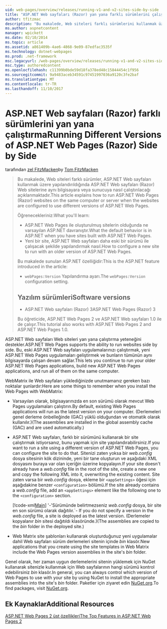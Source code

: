 ```yaml
---
uid: web-pages/overview/releases/running-v1-and-v2-sites-side-by-side
title: "ASP.NET Web sayfaları (Razor) yan yana farklı sürümlerini çalıştıran | Microsoft Docs"
author: tfitzmac
description: "Bu makalede, Web siteleri farklı sürümlerini kullanmak üzere yapılandırıldığında ASP.NET Web sayfaları (Razor) Web sitelerine aynı bilgisayara veya sunucuya nasıl çalıştırılacağı açıklanmaktadır..."
ms.author: aspnetcontent
manager: wpickett
ms.date: 02/10/2014
ms.topic: article
ms.assetid: a861409b-4ae6-4868-9e09-87edfac3535f
ms.technology: dotnet-webpages
ms.prod: .net-framework
msc.legacyurl: /web-pages/overview/releases/running-v1-and-v2-sites-side-by-side
msc.type: authoredcontent
ms.openlocfilehash: c11399b0bde59d18fa378ed48c15844454c1f956
ms.sourcegitcommit: 9a9483aceb34591c97451997036a9120c3fe2baf
ms.translationtype: MT
ms.contentlocale: tr-TR
ms.lasthandoff: 11/10/2017
---
```

<a name="running-different-versions-of-aspnet-web-pages-razor-side-by-side"></a><span data-ttu-id="ee15e-103">ASP.NET Web sayfaları (Razor) farklı sürümlerini yan yana çalıştırma</span><span class="sxs-lookup"><span data-stu-id="ee15e-103">Running Different Versions of ASP.NET Web Pages (Razor) Side by Side</span></span>
====================
<span data-ttu-id="ee15e-104">tarafından [zel FitzMacken](https://github.com/tfitzmac)</span><span class="sxs-lookup"><span data-stu-id="ee15e-104">by [Tom FitzMacken](https://github.com/tfitzmac)</span></span>

> <span data-ttu-id="ee15e-105">Bu makalede, Web siteleri farklı sürümler, ASP.NET Web sayfaları kullanmak üzere yapılandırıldığında ASP.NET Web sayfaları (Razor) Web sitelerine aynı bilgisayara veya sunucuya nasıl çalıştırılacağı açıklanmaktadır.</span><span class="sxs-lookup"><span data-stu-id="ee15e-105">This article explains how to run ASP.NET Web Pages (Razor) websites on the same computer or server when the websites are configured to use different versions of ASP.NET Web Pages.</span></span>
> 
> <span data-ttu-id="ee15e-106">Öğrenecekleriniz:</span><span class="sxs-lookup"><span data-stu-id="ee15e-106">What you'll learn:</span></span>
> 
> - <span data-ttu-id="ee15e-107">ASP.NET Web Pages ile oluşturulmuş sitelerin olduğunda ne varsayılan ASP.NET davranıştır.</span><span class="sxs-lookup"><span data-stu-id="ee15e-107">What the default behavior is in ASP.NET when you have sites built with ASP.NET Web Pages.</span></span>
> - <span data-ttu-id="ee15e-108">Yeni bir site, ASP.NET Web sayfaları daha eski bir sürümü ile çalışacak şekilde yapılandırmak nasıl.</span><span class="sxs-lookup"><span data-stu-id="ee15e-108">How to configure a new site to run with an older version of ASP.NET Web Pages.</span></span>
>   
> 
> <span data-ttu-id="ee15e-109">Bu makalede sunulan ASP.NET özelliğidir:</span><span class="sxs-lookup"><span data-stu-id="ee15e-109">This is the ASP.NET feature introduced in the article:</span></span>
> 
> - <span data-ttu-id="ee15e-110">`webPages:Version` Yapılandırma ayarı.</span><span class="sxs-lookup"><span data-stu-id="ee15e-110">The `webPages:Version` configuration setting.</span></span>
>   
> 
> ## <a name="software-versions"></a><span data-ttu-id="ee15e-111">Yazılım sürümleri</span><span class="sxs-lookup"><span data-stu-id="ee15e-111">Software versions</span></span>
> 
> 
> - <span data-ttu-id="ee15e-112">ASP.NET Web sayfaları (Razor) 3</span><span class="sxs-lookup"><span data-stu-id="ee15e-112">ASP.NET Web Pages (Razor) 3</span></span>
>   
> 
> <span data-ttu-id="ee15e-113">Bu öğreticide, ASP.NET Web Pages 2 ve ASP.NET Web sayfaları 1.0 ile de çalışır.</span><span class="sxs-lookup"><span data-stu-id="ee15e-113">This tutorial also works with ASP.NET Web Pages 2 and ASP.NET Web Pages 1.0.</span></span>


<span data-ttu-id="ee15e-114">ASP.NET Web sayfaları Web siteleri yan yana çalıştırma yeteneğini destekler.</span><span class="sxs-lookup"><span data-stu-id="ee15e-114">ASP.NET Web Pages supports the ability to run websites side by side.</span></span> <span data-ttu-id="ee15e-115">Bu, eski ASP.NET Web sayfaları uygulamalarınızı çalıştırmak, yeni ASP.NET Web Pages uygulamaları geliştirmek ve bunların tümünün aynı bilgisayarda çalışan devam sağlar.</span><span class="sxs-lookup"><span data-stu-id="ee15e-115">This lets you continue to run your older ASP.NET Web Pages applications, build new ASP.NET Web Pages applications, and run all of them on the same computer.</span></span>

<span data-ttu-id="ee15e-116">WebMatrix ile Web sayfaları yüklediğinizde unutmamanız gereken bazı noktalar şunlardır:</span><span class="sxs-lookup"><span data-stu-id="ee15e-116">Here are some things to remember when you install the Web Pages with WebMatrix:</span></span>

- <span data-ttu-id="ee15e-117">Varsayılan olarak, bilgisayarınızda en son sürümü olarak mevcut Web Pages uygulamaları çalıştırın.</span><span class="sxs-lookup"><span data-stu-id="ee15e-117">By default, existing Web Pages applications will run as the latest version on your computer.</span></span> <span data-ttu-id="ee15e-118">(Derlemeleri genel derleme önbelleğinde (GAC) yüklü olduğundan ve otomatik olarak kullanılır.)</span><span class="sxs-lookup"><span data-stu-id="ee15e-118">(The assemblies are installed in the global assembly cache (GAC) and are used automatically.)</span></span>
- <span data-ttu-id="ee15e-119">ASP.NET Web sayfaları, farklı bir sürümünü kullanarak bir site çalıştırmak istiyorsanız, bunu yapmak için site yapılandırabilirsiniz.</span><span class="sxs-lookup"><span data-stu-id="ee15e-119">If you want to run a site using a different version of ASP.NET Web Pages, you can configure the site to do that.</span></span> <span data-ttu-id="ee15e-120">Sitenizi zaten yoksa bir *web.config* dosya sitesinin kök dizininde, yeni bir tane oluşturun ve aşağıdaki XML dosyasını buraya var olan içeriğin üzerine kopyalayın.</span><span class="sxs-lookup"><span data-stu-id="ee15e-120">If your site doesn't already have a *web.config* file in the root of the site, create a new one and copy the following XML into it, overwriting the existing content.</span></span> <span data-ttu-id="ee15e-121">Site zaten varsa bir *web.config* dosya, ekleme bir `<appSettings>` öğesi için aşağıdakine benzer `<configuration>` bölümü.</span><span class="sxs-lookup"><span data-stu-id="ee15e-121">If the site already contains a *web.config* file, add an `<appSettings>` element like the following one to the `<configuration>` section.</span></span>

    [!code-xml[Main](running-v1-and-v2-sites-side-by-side/samples/sample1.xml)]
<span data-ttu-id="ee15e-122">'-'Sürümünde belirtmezseniz *web.config* dosya, bir site en son sürümü olarak dağıtılır.</span><span class="sxs-lookup"><span data-stu-id="ee15e-122">\`- If you do not specify a version in the *web.config* file, a site is deployed as the latest version.</span></span> <span data-ttu-id="ee15e-123">(Derlemeler kopyalanır *bin* sitesi dağıtıldı klasöründe.)</span><span class="sxs-lookup"><span data-stu-id="ee15e-123">(The assemblies are copied to the *bin* folder in the deployed site.)</span></span>
- <span data-ttu-id="ee15e-124">Web Matrix site şablonları kullanarak oluşturduğunuz yeni uygulamalar dahil Web sayfaları sürüm derlemeleri sitenin içinde *bin* klasör.</span><span class="sxs-lookup"><span data-stu-id="ee15e-124">New applications that you create using the site templates in Web Matrix include the Web Pages version assemblies in the site's *bin* folder.</span></span>

<span data-ttu-id="ee15e-125">Genel olarak, her zaman uygun derlemelerini sitenin yüklemek için NuGet kullanarak sitenizle kullanmak için Web sayfalarının hangi sürümü kontrol edebilirsiniz *bin* klasör.</span><span class="sxs-lookup"><span data-stu-id="ee15e-125">In general, you can always control which version of Web Pages to use with your site by using NuGet to install the appropriate assemblies into the site's *bin* folder.</span></span> <span data-ttu-id="ee15e-126">Paketler için ziyaret edin [NuGet.org](http://NuGet.org).</span><span class="sxs-lookup"><span data-stu-id="ee15e-126">To find packages, visit [NuGet.org](http://NuGet.org).</span></span>

## <a name="additional-resources"></a><span data-ttu-id="ee15e-127">Ek Kaynaklar</span><span class="sxs-lookup"><span data-stu-id="ee15e-127">Additional Resources</span></span>

[<span data-ttu-id="ee15e-128">ASP.NET Web Pages 2 üst özellikleri</span><span class="sxs-lookup"><span data-stu-id="ee15e-128">The Top Features in ASP.NET Web Pages 2</span></span>](top-features-in-web-pages-2.md)
